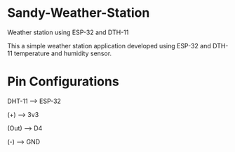 # Sandy-Weather-Station
Weather station using ESP-32 and DTH-11

This a simple weather station application developed using ESP-32 and DTH-11 temperature and humidity sensor. 

# Pin Configurations

DHT-11 --> ESP-32

 (+)   --> 3v3
 
 (Out) --> D4
 
 (-)  --> GND
